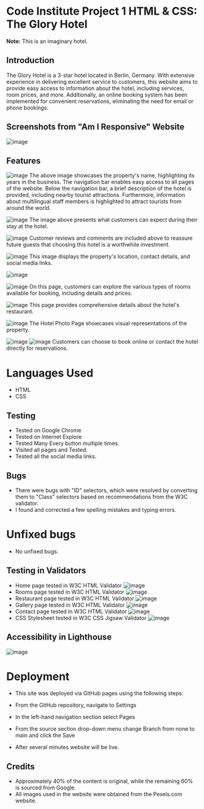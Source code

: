 # Code Institute Project 1 HTML & CSS: The Glory Hotel
**Note:** This is an imaginary hotel.

## Introduction
The Glory Hotel is a 3-star hotel located in Berlin, Germany. With extensive experience in delivering excellent service to customers, this website aims to provide easy access to information about the hotel, including services, room prices, and more. Additionally, an online booking system has been implemented for convenient reservations, eliminating the need for email or phone bookings.

## Screenshots from "Am I Responsive" Website
![image](https://github.com/Imalsha0330/Project-1-The-Glory-Hotel-Corrected/assets/131761126/66121224-731c-49c2-acde-be8f52dac9b2)


## Features
![image](https://github.com/Imalsha0330/Project-1-The-Glory-Hotel-Corrected/assets/131761126/5739145d-1475-4939-871a-b9ffc1a41d72)
The above image showcases the property's name, highlighting its years in the business. The navigation bar enables easy access to all pages of the website. Below the navigation bar, a brief description of the hotel is provided, including nearby tourist attractions. Furthermore, information about multilingual staff members is highlighted to attract tourists from around the world.

![image](https://github.com/Imalsha0330/Project-1-The-Glory-Hotel-Corrected/assets/131761126/3f0e5af9-2a2c-4ee9-a1b9-6bb1a3f9ea8b)
The image above presents what customers can expect during their stay at the hotel.

![image](https://github.com/Imalsha0330/Project-1-The-Glory-Hotel-Corrected/assets/131761126/d36ef80a-f034-4340-a065-bb9b26a703f7)
Customer reviews and comments are included above to reassure future guests that choosing this hotel is a worthwhile investment.

![image](https://github.com/Imalsha0330/Project-1-The-Glory-Hotel-Corrected/assets/131761126/4d0690f9-14fe-4fe3-b1bc-af55aff82832)
This image displays the property's location, contact details, and social media links.

![image](https://github.com/Imalsha0330/Project-1-The-Glory-Hotel-Corrected/assets/131761126/3ee1ecc7-6085-46e1-a1be-789059060e18)

![image](https://github.com/Imalsha0330/Project-1-The-Glory-Hotel-Corrected/assets/131761126/74c6aff3-7754-448e-80b5-3a247c696d4c)
On this page, customers can explore the various types of rooms available for booking, including details and prices.

![image](https://github.com/Imalsha0330/Project-1-The-Glory-Hotel-Corrected/assets/131761126/866425f6-056c-40cb-ba09-18a350302d50)
This page provides comprehensive details about the hotel's restaurant.

![image](https://github.com/Imalsha0330/Project-1-The-Glory-Hotel-Corrected/assets/131761126/f26e7400-649e-4345-8689-c148f8b10e5c)
The Hotel Photo Page showcases visual representations of the property.

![image](https://github.com/Imalsha0330/Project-1-The-Glory-Hotel-Corrected/assets/131761126/90979e65-4b4f-476a-8d7a-8874f6ae790f)
![image](https://github.com/Imalsha0330/Project-1-The-Glory-Hotel-Corrected/assets/131761126/f31abe1f-d042-424d-a225-b73b788a7c32)
Customers can choose to book online or contact the hotel directly for reservations.

# Languages Used
* HTML 
* CSS 

## Testing
* Tested on Google Chrome
* Tested on Internet Explore
* Tested Many Every button multiple times.
* Visited all pages and Tested.
* Tested all the social media links.


## Bugs
* There were bugs with "ID" selectors, which were resolved by converting them to "Class" selectors based on recommendations from the W3C validator.
* I found and corrected a few spelling mistakes and typing errors.

# Unfixed bugs
* No unfixed bugs.

## Testing in Validators
- Home page tested in W3C HTML Validator ![image](https://github.com/Imalsha0330/Project-1-The-Glory-Hotel-Corrected/assets/131761126/2b621479-6769-4065-806f-3799df1d23ac)
- Rooms page tested in W3C HTML Validator ![image](https://github.com/Imalsha0330/Project-1-The-Glory-Hotel-Corrected/assets/131761126/54bcf25c-a1b2-4382-bb1c-3e934b6ad0b4)
- Restaurant page tested in W3C HTML Validator ![image](https://github.com/Imalsha0330/Project-1-The-Glory-Hotel-Corrected/assets/131761126/ada065dc-c485-4e9c-910e-bbc3cd3b2e98)
- Gallery page tested in W3C HTML Validator ![image](https://github.com/Imalsha0330/Project-1-The-Glory-Hotel-Corrected/assets/131761126/0ef17cd2-7b8b-4fa5-8dda-005960cfa46d)
- Contact page tested in W3C HTML Validator ![image](https://github.com/Imalsha0330/Project-1-The-Glory-Hotel-Corrected/assets/131761126/c61112e0-7b3d-4802-beef-d4095a337e1f)
- CSS Stylesheet tested in W3C CSS Jigsaw Validator ![image](https://github.com/Imalsha0330/Project-1-The-Glory-Hotel-Corrected/assets/131761126/5e2989a1-b9d8-4a31-ac6a-5c6a54581dbd)

## Accessibility in Lighthouse
![image](https://github.com/Imalsha0330/Project-1-The-Glory-Hotel-Corrected/assets/131761126/c22619c7-da35-4eb9-ace7-3321ace4e10c)

# Deployment
  
* This site was deployed via GitHub pages using the following steps:

* From the GitHub repository, navigate to Settings
* In the left-hand navigation section select Pages
* From the source section drop-down menu change Branch from none to main and click the Save
* After several minutes website will be live.

## Credits
* Approximately 40% of the content is original, while the remaining 60% is sourced from Google.
* All images used in the website were obtained from the Pexels.com website.
